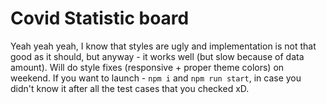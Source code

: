# Covid Statistic board

Yeah yeah yeah, I know that styles are ugly and implementation is not that good as it should, but anyway - it works well (but slow because of data amount). Will do style fixes (responsive + proper theme colors) on weekend. If you want to launch - `npm i` and `npm run start`, in case you didn't know it after all the test cases that you checked xD. 
